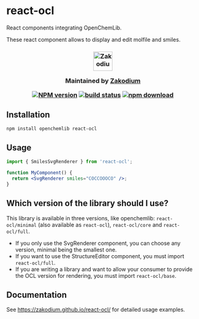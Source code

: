 # react-ocl
React components integrating OpenChemLib.

These react component allows to display and edit molfile and smiles.

<h3 align="center">

  <a href="https://www.zakodium.com">
    <img src="https://www.zakodium.com/brand/zakodium-logo-white.svg" width="50" alt="Zakodium logo" />
  </a>

  <p>
    Maintained by <a href="https://www.zakodium.com">Zakodium</a>
  </p>
  
  [![NPM version][npm-image]][npm-url]
  [![build status][ci-image]][ci-url]
  [![npm download][download-image]][download-url]

</h3>

## Installation

```console
npm install openchemlib react-ocl
```

## Usage

```jsx
import { SmilesSvgRenderer } from 'react-ocl';

function MyComponent() {
  return <SvgRenderer smiles="COCCOOOCO" />;
}
```

## Which version of the library should I use?

This library is available in three versions, like openchemlib: `react-ocl/minimal`
(also available as `react-ocl`), `react-ocl/core` and `react-ocl/full`.

- If you only use the SvgRenderer component, you can choose any version, minimal
  being the smallest one.
- If you want to use the StructureEditor component, you must import `react-ocl/full`.
- If you are writing a library and want to allow your consumer to provide the OCL
  version for rendering, you must import `react-ocl/base`.

## Documentation

See https://zakodium.github.io/react-ocl/ for detailed usage examples.

[npm-image]: https://img.shields.io/npm/v/react-ocl.svg
[npm-url]: https://npmjs.org/package/react-ocl
[ci-image]: https://github.com/zakodium/react-ocl/workflows/Node.js%20CI/badge.svg?branch=master
[ci-url]: https://github.com/zakodium/react-ocl/actions?query=workflow%3A%22Node.js+CI%22
[download-image]: https://img.shields.io/npm/dm/react-ocl.svg
[download-url]: https://npmjs.org/package/react-ocl
